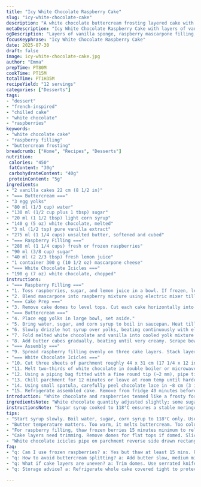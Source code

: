 ```yaml
---
title: "Icy White Chocolate Raspberry Cake"
slug: "icy-white-chocolate-cake"
description: "A white chocolate buttercream frosting layered cake with raspberry mascarpone filling. White chocolate shards mimic winter icicles. Vanilla sponge cake sliced into four layers. Buttercream made with egg yolks, sugar syrup, and melted white chocolate. Raspberries mixed with lemon, sugar, and mascarpone for tart, creamy filling. Chill times vary with temperature. Cake decorated with piped white chocolate lace strips peeled and applied vertically. Serve slightly warmed to soften frosting before slicing."
metaDescription: "Icy White Chocolate Raspberry Cake with layers of vanilla sponge, raspberry mascarpone filling, and rich white chocolate buttercream. Decorated with white chocolate icicles."
ogDescription: "Layers of vanilla sponge, raspberry mascarpone filling, white chocolate buttercream. White chocolate icicles decorate. Chill, then warm slightly before serving."
focusKeyphrase: "Icy White Chocolate Raspberry Cake"
date: 2025-07-30
draft: false
image: icy-white-chocolate-cake.jpg
author: "Emma"
prepTime: PT80M
cookTime: PT15M
totalTime: PT1H35M
recipeYield: "12 servings"
categories: ["Desserts"]
tags:
- "dessert"
- "french-inspired"
- "chilled cake"
- "white chocolate"
- "raspberries"
keywords:
- "white chocolate cake"
- "raspberry filling"
- "buttercream frosting"
breadcrumb: ["Home", "Recipes", "Desserts"]
nutrition: 
 calories: "450"
 fatContent: "30g"
 carbohydrateContent: "40g"
 proteinContent: "5g"
ingredients:
- "2 vanilla cakes 22 cm (8 1/2 in)"
- "=== Buttercream ==="
- "3 egg yolks"
- "80 ml (1/3 cup) water"
- "130 ml (1/2 cup plus 1 tbsp) sugar"
- "20 ml (1 1/2 tbsp) light corn syrup"
- "140 g (5 oz) white chocolate, melted"
- "3 ml (1/2 tsp) pure vanilla extract"
- "275 ml (1 1/4 cups) unsalted butter, softened and cubed"
- "=== Raspberry Filling ==="
- "280 ml (1 1/4 cups) fresh or frozen raspberries"
- "90 ml (3/8 cup) sugar"
- "40 ml (2 2/3 tbsp) fresh lemon juice"
- "1 container 300 g (10 1/2 oz) mascarpone cheese"
- "=== White Chocolate Icicles ==="
- "190 g (7 oz) white chocolate, chopped"
instructions:
- "=== Raspberry Filling ==="
- "1. Toss raspberries, sugar, and lemon juice in a bowl. If frozen, let sit 15 minutes to thaw and release juice."
- "2. Blend mascarpone into raspberry mixture using electric mixer till creamy and homogenous. Chill."
- "=== Cake Prep ==="
- "3. Remove cake domes to level tops. Cut each cake horizontally into two even layers. Four layers total."
- "=== Buttercream ==="
- "4. Place egg yolks in large bowl, set aside."
- "5. Bring water, sugar, and corn syrup to boil in saucepan. Heat till candy thermometer reads 118°C (245°F)."
- "6. Slowly drizzle hot syrup over yolks, beating continuously with electric mixer on medium speed. Avoid hitting whisks directly with syrup. Beat until mixture cools completely (about 20 minutes)."
- "7. Fold melted white chocolate and vanilla into cooled yolk mixture."
- "8. Add butter cubes gradually, beating until very creamy. Scrape bowl bottom occasionally."
- "=== Assembly ==="
- "9. Spread raspberry filling evenly on three cake layers. Stack layers, finish with one unfilled. Cover entire cake with buttercream. Smooth sides and top carefully."
- "=== White Chocolate Icicles ==="
- "10. Cut three sheets of parchment roughly 44 x 31 cm (17 1/4 x 12 in). On reverse side, draw a rectangle 44 x 15 cm (17 1/4 x 6 in), about 5 cm (2 in) taller than frosted cake height."
- "11. Melt two-thirds of white chocolate in double boiler or microwave, stirring often. Add remaining chocolate, mix to temper. If necessary, gently reheat briefly."
- "12. Using a piping bag fitted with a fine round tip (~2 mm), pipe tight vertical hatch marks inside drawn rectangle to mimic icy shreds."
- "13. Chill parchment for 12 minutes or leave at room temp until hardened (~1 hr)."
- "14. Using small spatula, carefully peel chocolate lace in ~8 cm (3 in) strips. Press flat side to cake sides vertically, applying pieces gradually all around."
- "15. Refrigerate assembled cake. Remove from fridge 40 minutes before serving to soften buttercream slightly."
introduction: "White chocolate and raspberries teamed like a frosty forest scene. The buttercream rests on fluffy vanilla cakes. Frozen berries thawed slow, sweetened and brightened with lemon, folded into rich mascarpone. Egg yolks hit with a hot sugar syrup set thick then cooled. Melted white chocolate swirled in for richness. Butter beaten in slowly till creamy cloud. The cake sliced horizontally, layers stacked with raspberry clouds sandwiched inside. White chocolate ribbons piped on parchment, chilled, cut then mounted around cake like icicles caught in winter wind. Chill and wait. Warm before eating. Slight chilliness lingers, texture creamy and bright. Soft crumb. Sharp fruit. Sweet cream. Sharp contrast. Fun to assemble, more fun to eat."
ingredientsNote: "White chocolate quantity adjusted slightly; some sugar and water reduced for a firmer buttercream. Corn syrup keeps the texture shiny and silky. Raspberries can be fresh or frozen—thawing extended to draw out juices with a bit extra sugar balances tartness. Mascarpone amount up by 10%, adds smoothness to filling. Butter softened but not melted; temperature affects final creaminess. Vanilla extracted pure, kept minimal for flavor depth without overpowering. Chocolate for icicles tempered gently; controls shine and snap. Parchment paper size increased slightly to allow more lace for coverage on cake edges. Always scrape bowl bottoms when mixing. Creamy filling contrasts with soft crumb. White chocolate adds body to frosting, helps it hold shape better. Raspberry citrus balance critical—don't skip lemon juice. Freeze raspberry mixture if using deep frozen fruit, else moisture may separate."
instructionsNote: "Sugar syrup cooked to 118°C ensures a stable meringue-like base when poured onto yolks. Drizzle slowly while beating to prevent lumps and cook the yolks gently. Cool thoroughly; the step takes about 20 minutes to avoid tilting of the buttercream texture. Chocolate folded in after syrup cools avoid melting butter later. Butter added gradually keeps mixture smooth, prevents curdling. Spread filling evenly but avoid overloading between cake layers to maintain stability. Remove cake domes for flat stacking; trim cake edges if lumpy for neat layers. Pipe chocolate lace carefully; even thin lines allow more natural icicles shapes. Refrigerate area to harden chocolate completely before peeling paper. Peel in sections with a spatula to prevent breakage. Apply strips evenly around cake sidewall, pressing gently but firmly to stick. A final chill sets buttercream and chocolate decorations securely. Serving temperature critical; too cold and buttercream stiff; too warm and shape softens too much. Rest cake 40 minutes at room temperature before cutting. Store covered to avoid moisture absorption or fridge odors."
tips:
- "Start syrup slowly. Boil water, sugar, corn syrup to 118°C only. Use candy thermometer or risk wrong texture. Drizzle on yolks steady. Avoid hitting whisk tips with syrup or yolks clump. Beat until cool, 20 minutes minimum. Patience here equals stable buttercream. If too fast, buttercream splits or grainy."
- "Butter temperature matters. Too warm, it melts buttercream. Too cold, hard to mix. Use softened, cubed butter for even incorporation. Add gradually. Scrape bowl bottom and sides often to avoid lumps or uneven texture. Keep mixing speed medium to avoid excess air or curdling."
- "For raspberry filling, thaw frozen berries 15 minutes minimum to release juices. Sugar amount adjusted; more sugar if berries frozen hard. Lemon juice critical here — balances tartness and sweetness. Blend mascarpone into berries with mixer well but don’t over whip or filling thins out. Chill to firm up before layering."
- "Cake layers need trimming. Remove domes for flat tops if domed. Slice each cake horizontally for four even layers. Trim edges if uneven for neat stacking. Keep layers even, avoid overloading filling between layers to prevent slide or collapse. Use an offset spatula for spreading filling thinly but evenly."
- "White chocolate icicles pipe on parchment reverse side drawn rectangle slightly taller than cake. Melt 2/3 chocolate, temper with rest for snap and shine. Pipe thin vertical hatch marks 2mm tip, close enough to appear lacey. Chill 12 mins or room temp 1 hour to harden. Peel in 8cm strips carefully with spatula. Press flat side gently on cake vertically, cover all sides evenly."
faq:
- "q: Can I use frozen raspberries? a: Yes but thaw at least 15 mins. Releases juices, softens berries. Sugar added helps balance tartness. If frozen hard, thaw longer or risk filling separation. Mixing mascarpone after berries blend smooth filling. Keep cold after blending."
- "q: How to avoid buttercream splitting? a: Add butter slow, medium mixer speed. Start with cool yolk-syrup mix to fold melted chocolate in first. If butter too warm or too fast mixing, frosting breaks. Scrape bowl often. Wait until mixture cools completely before adding butter to prevent melting."
- "q: What if cake layers are uneven? a: Trim domes. Use serrated knife. Slice horizontally steady. Uneven layers cause stacking trouble or slide. Level cake tops for stable stack. If edges crumbly, trim small amounts for clean layers. Keep filling thin between layers to hold shape."
- "q: Storage advice? a: Refrigerate whole cake covered tight to protect from fridge odors. Chill for setting buttercream and decorations. Remove 40 minutes before serving for slight softening. Cake holds few days. Parchment strips stick till cutting. Avoid freezing assembled cake; texture and layers suffer."

---
```

